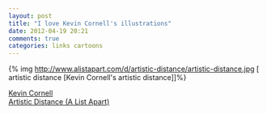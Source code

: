 ```yaml
---
layout: post
title: "I love Kevin Cornell's illustrations"
date: 2012-04-19 20:21
comments: true
categories: links cartoons
---
```


{% img http://www.alistapart.com/d/artistic-distance/artistic-distance.jpg [ artistic distance [Kevin Cornell's artistic distance]]%}

[Kevin Cornell](http://www.bearskinrug.co.uk/)  
[Artistic Distance (A List Apart)](http://www.alistapart.com/articles/artistic-distance/)
